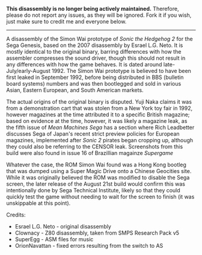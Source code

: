 **This disassembly is no longer being actively maintained.** Therefore, please do not report any issues, as they will be ignored. Fork it if you wish, just make sure to credit me and everyone below.

----
A disassembly of the Simon Wai prototype of _Sonic the Hedgehog 2_ for the Sega Genesis, based on the 2007 disassembly by Esrael L.G. Neto. It is mostly identical to the original binary, barring differences with how the assembler compresses the sound driver, though this should not result in any differences with how the game behaves. It is dated around late-July/early-August 1992. The Simon Wai prototype is believed to have been first leaked in September 1992, before being distributed in BBS (bulletin board systems) numbers and was then bootlegged and sold in various Asian, Eastern European, and South American markets.

The actual origins of the original binary is disputed. Yuji Naka claims it was from a demonstration cart that was stolen from a New York toy fair in 1992, however magazines at the time attributed it to a specific British magazine; based on evidence at the time, however, it was likely a magazine leak, as the fifth issue of _Mean Machines Sega_ has a section where Rich Leadbetter discusses Sega of Japan's recent strict preview policies for European magazines, implemented after _Sonic 2_ pirates began cropping up, although they could also be referring to the CENSOR leak. Screenshots from this build were also found in issue 16 of Brazillian magainze _Supergame_

Whatever the case, the ROM Simon Wai found was a Hong Kong bootleg that was dumped using a Super Magic Drive onto a Chinese Geocities site. While it was originally believed the ROM was modified to disable the Sega screen, the later release of the August 21st build would confirm this was intentionally done by Sega Technical Institute, likely so that they could quickly test the game without needing to wait for the screen to finish (it was unskippable at this point).

Credits:
* Esrael L.G. Neto - original disassembly
* Clownacy - Z80 disassembly, taken from SMPS Research Pack v5
* SuperEgg - ASM files for music
* OrionNavattan - fixed errors resulting from the switch to AS
